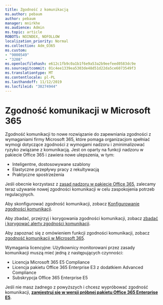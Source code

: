 ```yaml
---
title: Zgodność z komunikacją
ms.author: pebaum
author: pebaum
manager: mnirkhe
ms.audience: Admin
ms.topic: article
ROBOTS: NOINDEX, NOFOLLOW
localization_priority: Normal
ms.collection: Adm_O365
ms.custom:
- "9000549"
- "3208"
ms.openlocfilehash: e612c1fb9c0a1b1f6e9a53a2b9eefeed0583dc9e
ms.sourcegitcommit: 01c4ee1339ea5303de48d51d22da5ce6073549f3
ms.translationtype: MT
ms.contentlocale: pl-PL
ms.lasthandoff: 11/12/2019
ms.locfileid: "38274944"
---
```

# <a name="communication-compliance-in-microsoft-365"></a>Zgodność komunikacji w Microsoft 365

Zgodność komunikacji to nowe rozwiązanie do zapewniania zgodności z wymaganiami firmy Microsoft 365, które pomaga organizacjom spełniać wymogi dotyczące zgodności z wymogami nadzoru i zminimalizować ryzyko związane z komunikacją. Jest on oparty na funkcji nadzoru w pakiecie Office 365 i zawiera nowe ulepszenia, w tym:

- Inteligentne, dostosowywane szablony
- Elastyczne przepływy pracy z rekultywacją
- Praktyczne spostrzeżenia

Jeśli obecnie korzystasz z [zasad nadzoru w pakiecie Office 365](https://docs.microsoft.com/microsoft-365/compliance/supervision-policies), zalecamy teraz używanie nowej zgodności komunikacji w celu zaspokojenia potrzeb regulacyjnych.

Aby skonfigurować zgodność komunikacji, zobacz [Konfigurowanie zgodności komunikacji](https://docs.microsoft.com/microsoft-365/compliance/communication-compliance-configure).

Aby zbadać, przejrzyj i korygowania zgodności komunikacji, zobacz [zbadać i korygować alerty zgodności komunikacji](https://docs.microsoft.com/microsoft-365/compliance/communication-compliance-investigate-remediate).

Aby zapoznać się z omówieniem funkcji zgodności komunikacji, zobacz [zgodność komunikacji w Microsoft 365](https://docs.microsoft.com/microsoft-365/compliance/communication-compliance).

Wymagania licencyjne: Użytkownicy monitorowani przez zasady komunikacji muszą mieć jedną z następujących czynności:

- Licencja Microsoft 365 E5 Compliance
- Licencja pakietu Office 365 Enterprise E3 z dodatkiem Advanced Compliance
- Subskrypcja Office 365 Enterprise E5

Jeśli nie masz żadnego z powyższych i chcesz wypróbować zgodność komunikacji, **[zarejestruj się w wersji próbnej pakietu Office 365 Enterprise E5](https://go.microsoft.com/fwlink/p/?LinkID=698279)**.